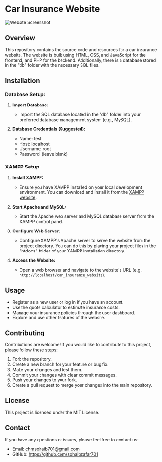 # Car Insurance Website

![Website Screenshot](screenshot.png)

## Overview

This repository contains the source code and resources for a car insurance website. The website is built using HTML, CSS, and JavaScript for the frontend, and PHP for the backend. Additionally, there is a database stored in the "db" folder with the necessary SQL files.

## Installation

### Database Setup:

1. **Import Database:**
   - Import the SQL database located in the "db" folder into your preferred database management system (e.g., MySQL).
  
2. **Database Credentials (Suggested):**
   - Name: test
   - Host: localhost
   - Username: root
   - Password: (leave blank)

### XAMPP Setup:

1. **Install XAMPP:**
   - Ensure you have XAMPP installed on your local development environment. You can download and install it from the [XAMPP website](https://www.apachefriends.org/index.html).

2. **Start Apache and MySQL:**
   - Start the Apache web server and MySQL database server from the XAMPP control panel.

3. **Configure Web Server:**
   - Configure XAMPP's Apache server to serve the website from the project directory. You can do this by placing your project files in the "htdocs" folder of your XAMPP installation directory.

4. **Access the Website:**
   - Open a web browser and navigate to the website's URL (e.g., `http://localhost/car_insurance_website`).

## Usage

- Register as a new user or log in if you have an account.
- Use the quote calculator to estimate insurance costs.
- Manage your insurance policies through the user dashboard.
- Explore and use other features of the website.

## Contributing

Contributions are welcome! If you would like to contribute to this project, please follow these steps:

1. Fork the repository.
2. Create a new branch for your feature or bug fix.
3. Make your changes and test them.
4. Commit your changes with clear commit messages.
5. Push your changes to your fork.
6. Create a pull request to merge your changes into the main repository.

## License

This project is licensed under the MIT License.

## Contact

If you have any questions or issues, please feel free to contact us:

- Email: chmsohaib701@gmail.com
- GitHub: https://github.com/sohaibzafar701
